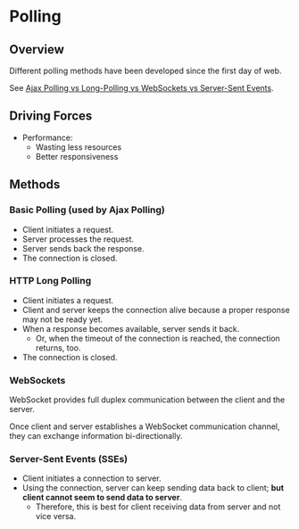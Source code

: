 # Polling

## Overview

Different polling methods have been developed since the first day of web.

See [Ajax Polling vs Long-Polling vs WebSockets vs Server-Sent Events](https://medium.com/geekculture/ajax-polling-vs-long-polling-vs-websockets-vs-server-sent-events-e0d65033c9ba).

## Driving Forces

- Performance:
  - Wasting less resources
  - Better responsiveness

## Methods

### Basic Polling (used by Ajax Polling)

- Client initiates a request.
- Server processes the request.
- Server sends back the response.
- The connection is closed.

### HTTP Long Polling

- Client initiates a request.
- Client and server keeps the connection alive because a proper response may not be ready yet.
- When a response becomes available, server sends it back.
  - Or, when the timeout of the connection is reached, the connection returns, too.
- The connection is closed.

### WebSockets

WebSocket provides full duplex communication between the client and the server.

Once client and server establishes a WebSocket communication channel, they can exchange information bi-directionally.

### Server-Sent Events (SSEs)

- Client initiates a connection to server.
- Using the connection, server can keep sending data back to client; **but client cannot seem to send data to server**.
  - Therefore, this is best for client receiving data from server and not vice versa.